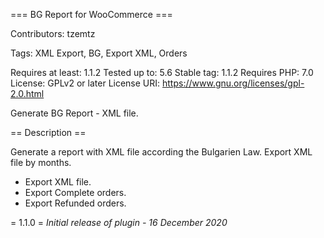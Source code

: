 === BG Report for WooCommerce ===

Contributors: tzemtz

Tags: XML Export, BG, Export XML, Orders

Requires at least: 1.1.2
Tested up to: 5.6
Stable tag: 1.1.2
Requires PHP: 7.0
License: GPLv2 or later
License URI: https://www.gnu.org/licenses/gpl-2.0.html


Generate BG Report - XML file.


== Description ==

Generate a report with XML file according the Bulgarien Law. Export XML file by months.

* Export XML file.
* Export Complete orders.
* Export Refunded orders.



= 1.1.0 =
*Initial release of plugin - 16 December 2020*


